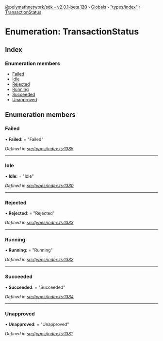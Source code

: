 [@polymathnetwork/sdk - v2.0.1-beta.120](../README.md) › [Globals](../globals.md) › ["types/index"](../modules/_types_index_.md) › [TransactionStatus](_types_index_.transactionstatus.md)

# Enumeration: TransactionStatus

## Index

### Enumeration members

- [Failed](_types_index_.transactionstatus.md#failed)
- [Idle](_types_index_.transactionstatus.md#idle)
- [Rejected](_types_index_.transactionstatus.md#rejected)
- [Running](_types_index_.transactionstatus.md#running)
- [Succeeded](_types_index_.transactionstatus.md#succeeded)
- [Unapproved](_types_index_.transactionstatus.md#unapproved)

## Enumeration members

### Failed

• **Failed**: = "Failed"

_Defined in [src/types/index.ts:1385](https://github.com/PolymathNetwork/polymath-sdk/blob/1da5bc5/src/types/index.ts#L1385)_

---

### Idle

• **Idle**: = "Idle"

_Defined in [src/types/index.ts:1380](https://github.com/PolymathNetwork/polymath-sdk/blob/1da5bc5/src/types/index.ts#L1380)_

---

### Rejected

• **Rejected**: = "Rejected"

_Defined in [src/types/index.ts:1383](https://github.com/PolymathNetwork/polymath-sdk/blob/1da5bc5/src/types/index.ts#L1383)_

---

### Running

• **Running**: = "Running"

_Defined in [src/types/index.ts:1382](https://github.com/PolymathNetwork/polymath-sdk/blob/1da5bc5/src/types/index.ts#L1382)_

---

### Succeeded

• **Succeeded**: = "Succeeded"

_Defined in [src/types/index.ts:1384](https://github.com/PolymathNetwork/polymath-sdk/blob/1da5bc5/src/types/index.ts#L1384)_

---

### Unapproved

• **Unapproved**: = "Unapproved"

_Defined in [src/types/index.ts:1381](https://github.com/PolymathNetwork/polymath-sdk/blob/1da5bc5/src/types/index.ts#L1381)_
